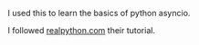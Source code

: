 I used this to learn the basics of python asyncio.

I followed [realpython.com](https://realpython.com/python-async-features/#cooperative-concurrency-with-blocking-calls) their tutorial.

